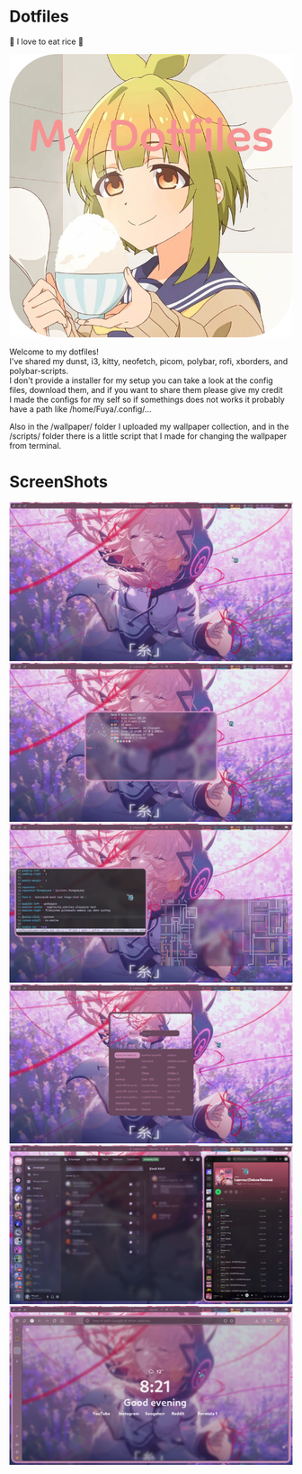 # Dotfiles
🍚 I love to eat rice 🍚


![My Dotfiles](/screenshot/dotfiles.png)


Welcome to my dotfiles!  
I've shared my dunst, i3, kitty, neofetch, picom, polybar, rofi, xborders, and polybar-scripts.  
I don't provide a installer for my setup you can take a look at the config files, download them, and if you want to share them please give my credit  
I made the configs for my self so if somethings does not works it probably have a path like /home/Fuya/.config/...   
  
Also in the /wallpaper/ folder I uploaded my wallpaper collection, and in the /scripts/ folder there is a little script that I made for changing the wallpaper from terminal.  

# ScreenShots

![ScreenShot](/screenshot/ss5.png)
![ScreenShot](/screenshot/ss1.png)
![ScreenShot](/screenshot/ss4.png)
![ScreenShot](/screenshot/ss2.png)
![ScreenShot](/screenshot/ss.png)
![ScreenShot](/screenshot/ss3.png)
